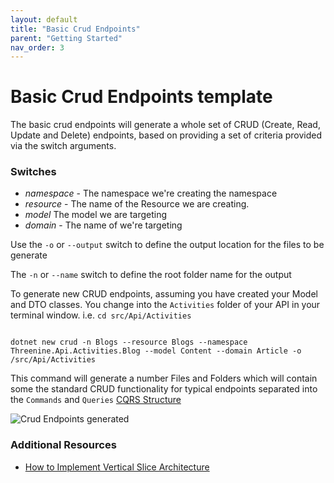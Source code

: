 ```yaml
---
layout: default
title: "Basic Crud Endpoints"
parent: "Getting Started"
nav_order: 3
---
```


# Basic Crud Endpoints template

The basic crud endpoints will generate a whole set of CRUD (Create, Read, Update and Delete) endpoints, based on providing a set of criteria provided via the switch arguments.

### Switches

- *namespace* - The namespace we're creating the namespace
- *resource* - The name of the Resource we are creating.
- *model* The model we are targeting
- *domain* - The name of we're targeting

Use the `-o` or `--output` switch to define the output location for the files to be generate

The `-n` or `--name` switch to define the root folder name for the output

To generate new CRUD endpoints, assuming you have created your Model and DTO classes. You change into the `Activities` folder of your API in your terminal window. i.e.  `cd src/Api/Activities` 

```shell

dotnet new crud -n Blogs --resource Blogs --namespace Threenine.Api.Activities.Blog --model Content --domain Article -o /src/Api/Activities
```

This command will generate a number Files and Folders which will contain some the standard CRUD functionality for typical endpoints
separated into the `Commands` and `Queries`  [CQRS Structure](../../../introduction/cqrs-introduction)

![Crud Endpoints generated](../../../assets/images/crud-endpoints.png)


### Additional Resources

* [How to Implement Vertical Slice Architecture](https://garywoodfine.com/implementing-vertical-slice-architecture/)